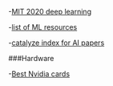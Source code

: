 
-[MIT 2020 deep learning ](http://introtodeeplearning.com/)

-[list of ML resources](https://github.com/melling/MathAndScienceNotes/blob/master/machine_learning.md)

-[catalyze index for AI papers](https://www.catalyzex.com/)

###Hardware

-[Best Nvidia cards](https://timdettmers.com/2020/09/07/which-gpu-for-deep-learning/)
